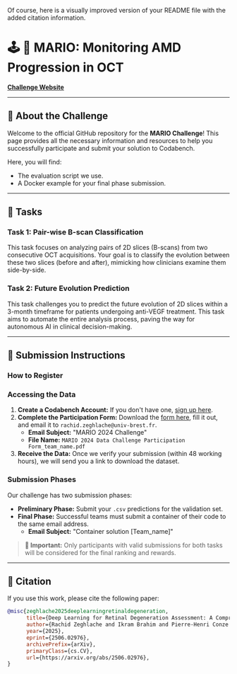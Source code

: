 Of course, here is a visually improved version of your README file with the added citation information.

# 🕹️ 🍄 MARIO: Monitoring AMD Progression in OCT

**[Challenge Website](https://youvenz.github.io/MARIO_challenge.github.io/)**

-----

## 📝 About the Challenge

Welcome to the official GitHub repository for the **MARIO Challenge**\! This page provides all the necessary information and resources to help you successfully participate and submit your solution to Codabench.

Here, you will find:

  * The evaluation script we use.
  * A Docker example for your final phase submission.

-----

## 🎯 Tasks

### **Task 1: Pair-wise B-scan Classification**

This task focuses on analyzing pairs of 2D slices (B-scans) from two consecutive OCT acquisitions. Your goal is to classify the evolution between these two slices (before and after), mimicking how clinicians examine them side-by-side.

### **Task 2: Future Evolution Prediction**

This task challenges you to predict the future evolution of 2D slices within a 3-month timeframe for patients undergoing anti-VEGF treatment. This task aims to automate the entire analysis process, paving the way for autonomous AI in clinical decision-making.

-----

## 🚀 Submission Instructions

### **How to Register**

### **Accessing the Data**

1.  **Create a Codabench Account:** If you don't have one, [sign up here](https://www.codabench.org/accounts/signup).
2.  **Complete the Participation Form:** Download the [form here](https://github.com/YouvenZ/MARIO-Challenge-MICCAI-2024/blob/main/MARIO%202024%20Data%20Challenge%20Participation%20Form.pdf), fill it out, and email it to `rachid.zeghlache@univ-brest.fr`.
      * **Email Subject:** "MARIO 2024 Challenge"
      * **File Name:** `MARIO 2024 Data Challenge Participation Form_team_name.pdf`
3.  **Receive the Data:** Once we verify your submission (within 48 working hours), we will send you a link to download the dataset.

### **Submission Phases**

Our challenge has two submission phases:

  * **Preliminary Phase:** Submit your `.csv` predictions for the validation set.
  * **Final Phase:** Successful teams must submit a container of their code to the same email address.
      * **Email Subject:** "Container solution [Team\_name]"

> **🎯 Important:** Only participants with valid submissions for both tasks will be considered for the final ranking and rewards.

-----

## 📜 Citation

If you use this work, please cite the following paper:

```bibtex
@misc{zeghlache2025deeplearningretinaldegeneration,
      title={Deep Learning for Retinal Degeneration Assessment: A Comprehensive Analysis of the MARIO AMD Progression Challenge}, 
      author={Rachid Zeghlache and Ikram Brahim and Pierre-Henri Conze and Mathieu Lamard and Mohammed El Amine Lazouni and Zineb Aziza Elaouaber and Leila Ryma Lazouni and Christopher Nielsen and Ahmad O. Ahsan and Matthias Wilms and Nils D. Forkert and Lovre Antonio Budimir and Ivana Matovinović and Donik Vršnak and Sven Lončarić and Philippe Zhang and Weili Jiang and Yihao Li and Yiding Hao and Markus Frohmann and Patrick Binder and Marcel Huber and Taha Emre and Teresa Finisterra Araújo and Marzieh Oghbaie and Hrvoje Bogunović and Amerens A. Bekkers and Nina M. van Liebergen and Hugo J. Kuijf and Abdul Qayyum and Moona Mazher and Steven A. Niederer and Alberto J. Beltrán-Carrero and Juan J. Gómez-Valverde and Javier Torresano-Rodríquez and Álvaro Caballero-Sastre and María J. Ledesma Carbayo and Yosuke Yamagishi and Yi Ding and Robin Peretzke and Alexandra Ertl and Maximilian Fischer and Jessica Kächele and Sofiane Zehar and Karim Boukli Hacene and Thomas Monfort and Béatrice Cochener and Mostafa El Habib Daho and Anas-Alexis Benyoussef and Gwenolé Quellec},
      year={2025},
      eprint={2506.02976},
      archivePrefix={arXiv},
      primaryClass={cs.CV},
      url={https://arxiv.org/abs/2506.02976}, 
}
```

